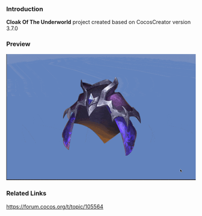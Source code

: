 ### Introduction
**Cloak Of The Underworld** project created based on CocosCreator version 3.7.0

### Preview
![image](../../../gif/202209/2022092301.gif)

### Related Links
https://forum.cocos.org/t/topic/105564